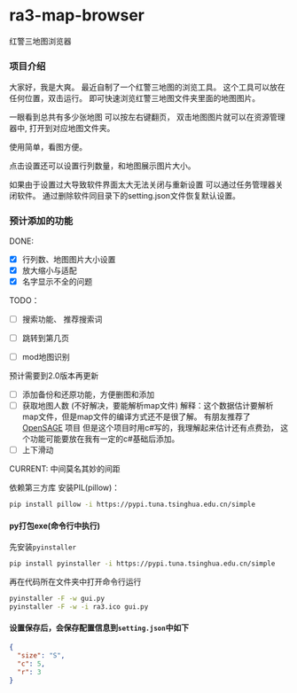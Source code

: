 # ra3-map-browser
红警三地图浏览器

### 项目介绍

大家好，我是大爽。
最近自制了一个红警三地图的浏览工具。
这个工具可以放在任何位置，双击运行。
即可快速浏览红警三地图文件夹里面的地图图片。

一眼看到总共有多少张地图
可以按左右键翻页，
双击地图图片就可以在资源管理器中, 打开到对应地图文件夹。

使用简单，看图方便。

点击设置还可以设置行列数量，和地图展示图片大小。

如果由于设置过大导致软件界面太大无法关闭与重新设置
可以通过任务管理器关闭软件。
通过删除软件同目录下的setting.json文件恢复默认设置。


### 预计添加的功能

DONE:

- [x] 行列数、地图图片大小设置
- [x] 放大缩小与适配
- [x] 名字显示不全的问题 

TODO：

- [ ] 搜索功能、 推荐搜索词
- [ ] 跳转到第几页

- [ ] mod地图识别

预计需要到2.0版本再更新
- [ ] 添加备份和还原功能，方便删图和添加
- [ ] 获取地图人数 (不好解决，要能解析map文件)
解释：这个数据估计要解析map文件，但是map文件的编译方式还不是很了解。
  有朋友推荐了[OpenSAGE](https://github.com/OpenSAGE/OpenSAGE) 项目
  但是这个项目时用c#写的，我理解起来估计还有点费劲，
  这个功能可能要放在我有一定的c#基础后添加。
- [ ] 上下滑动

CURRENT:
中间莫名其妙的间距


依赖第三方库
安装PIL(pillow)：
```bash
pip install pillow -i https://pypi.tuna.tsinghua.edu.cn/simple
```






#### py打包exe(命令行中执行)

先安装`pyinstaller`
```bash
pip install pyinstaller -i https://pypi.tuna.tsinghua.edu.cn/simple
```

再在代码所在文件夹中打开命令行运行
```bash
pyinstaller -F -w gui.py
pyinstaller -F -w -i ra3.ico gui.py
```


#### 设置保存后，会保存配置信息到`setting.json`中如下
```json
{
  "size": "S",
  "c": 5,
  "r": 3
}
```
